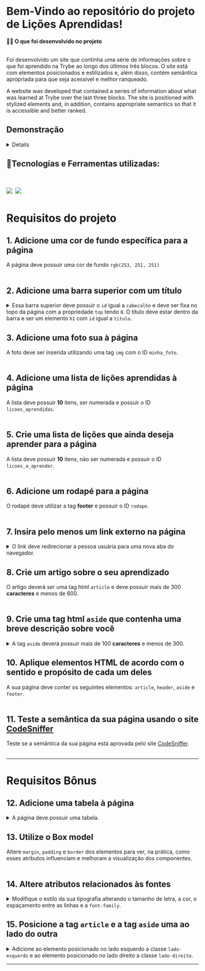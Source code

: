 # Bem-Vindo ao repositório do projeto de Lições Aprendidas!

<summary><strong>🧑‍💻 O que foi desenvolvido no projeto</strong></summary><br />

Foi desenvolvido um site que continha uma série de informações sobre o que foi aprendido na Trybe ao longo dos últimos três blocos. O site está com elementos posicionados e estilizados e, além disso, contém semântica apropriada para que seja acessível e melhor ranqueado.

A website was developed that contained a series of information about what was learned at Trybe over the last three blocks. The site is positioned with stylized elements and, in addition, contains appropriate semantics so that it is accessible and better ranked.

## Demonstração

<details>

<div align="center">
<img src="https://user-images.githubusercontent.com/120792207/219998679-74d6183d-c815-452c-846d-9a5284a5a4ef.png" width="1920px"/>
</div>

</details>

## 🚀Tecnologias e Ferramentas utilizadas:
<h1 align='left'>
<img src="https://img.shields.io/badge/HTML5-E34F26?style=for-the-badge&logo=html5&logoColor=white" />
<img src="https://img.shields.io/badge/CSS3-1572B6?style=for-the-badge&logo=css3&logoColor=white" />
</h1>

# Requisitos do projeto

## 1. Adicione uma cor de fundo específica para a página

<summary>A página deve possuir uma cor de fundo <code>rgb(253, 251, 251)</code>
</summary><br/>

## 2. Adicione uma barra superior com um título

<details>

<summary>Essa barra superior deve possuir o <code>id</code> igual a <code>cabecalho</code> e deve ser fixa no topo da página com a propriedade <code>top</code> tendo <code>0</code>. O título deve estar dentro da barra e ser um elemento <code>h1</code> com <code>id</code> igual a <code>titulo</code>.
</summary><br/>

**De olho na dica 👀:** Para saber mais sobre posicionamento de elementos no CSS, consulte a documentação [aqui](https://www.w3schools.com/css/css_positioning.asp);<br/>

</details>

## 3. Adicione uma foto sua à página

<summary>A foto deve ser inserida utilizando uma tag <code>img</code> com o ID <code>minha_foto</code>.
</summary><br/>

## 4. Adicione uma lista de lições aprendidas à página

<summary>A lista deve possuir <strong>10</strong> itens, ser numerada e possuir o ID <code>licoes_aprendidas</code>.
</summary><br/>

## 5. Crie uma lista de lições que ainda deseja aprender para a página

<summary>A lista deve possuir <strong>10</strong> itens, não ser numerada e possuir o ID <code>licoes_a_aprender</code>.
</summary><br/>

## 6. Adicione um rodapé para a página

<summary>O rodapé deve utilizar a tag <strong>footer</strong> e possuir o ID <code>rodape</code>.
</summary><br/>

## 7. Insira pelo menos um link externo na página

<details>

<summary>O link deve redirecionar a pessoa usuária para uma nova aba do navegador.
</summary><br/>

**De olho na dica 👀:** Leia mais sobre redirecionamento de aba [aqui](https://www.horadecodar.com.br/2019/11/21/como-fazer-para-o-link-abrir-em-nova-aba-tag-a-do-html/)

</details>

## 8. Crie um artigo sobre o seu aprendizado

<summary>O artigo deverá ser uma tag html <code>article</code> e deve possuir mais de 300 <strong>caracteres</strong> e menos de 600.
</summary><br/>

## 9. Crie uma tag html `aside` que contenha uma breve descrição sobre você

<details>

<summary>A tag <code>aside</code> deverá possuir mais de 100 <strong>caracteres</strong> e menos de 300.
</summary><br/>

Lembre-se que tudo dentro da tag `aside` será contabilizado como caractere.

</details>

## 10. Aplique elementos HTML de acordo com o sentido e propósito de cada um deles

<summary>A sua página deve conter os seguintes elementos: <code>article</code>, <code>header</code>, <code>aside</code> e <code>footer</code>.
</summary><br/>

## 11. Teste a semântica da sua página usando o site [CodeSniffer](https://squizlabs.github.io/HTML_CodeSniffer/)

<summary>Teste se a semântica da sua página está aprovada pelo site <a href="https://squizlabs.github.io/HTML_CodeSniffer/">CodeSniffer</a>.
</summary><br/>

---
 
# Requisitos Bônus

## 12. Adicione uma tabela à página

<details>

<summary>A página deve possuir uma tabela.
</summary><br/>

**De olho na dica 👀:** Você pode ler mais sobre tabelas no HTML [aqui](https://www.w3schools.com/html/html_tables.asp).

</details>

## 13. Utilize o Box model

<summary>Altere <code>margin</code>, <code>padding</code> e <code>border</code> dos elementos para ver, na prática, como esses atributos influenciam e melhoram a visualização dos componentes.
</summary><br/>

## 14. Altere atributos relacionados às fontes

<details>

<summary>Modifique o estilo da sua tipografia alterando o tamanho de letra, a cor, o espaçamento entre as linhas e a <code>font-family</code>.
</summary><br/>

</details>

## 15. Posicione a tag `article` e a tag `aside` uma ao lado do outra

<details>

<summary>Adicione ao elemento posicionado no lado esquerdo a classe <code>lado-esquerdo</code> e ao elemento posicionado no lado direito a classe <code>lado-direito</code>.
</summary><br/>

</details>

---

